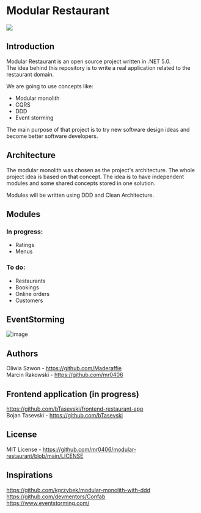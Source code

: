 # Modular Restaurant

![](https://github.com/mr0406/modular-restaurant/actions/workflows/dotnet.yml/badge.svg)

## Introduction
Modular Restaurant is an open source project written in .NET 5.0.\
The idea behind this repository is to write a real application related to the restaurant domain.  

We are going to use concepts like: 
  - Modular monolith
  - CQRS
  - DDD
  - Event storming

The main purpose of that project is to try new software design ideas and become better software developers.

## Architecture
The modular monolith was chosen as the project's architecture. The whole project idea is based on that concept.
The idea is to have independent modules and some shared concepts stored in one solution.

Modules will be written using DDD and Clean Architecture.

## Modules
### In progress:
- Ratings 
- Menus

### To do:
- Restaurants
- Bookings
- Online orders
- Customers

## EventStorming
![image](https://user-images.githubusercontent.com/64924553/145721382-ab56c1a3-00f2-4d43-ace7-51ca8992389d.png)

## Authors
Oliwia Szwon - https://github.com/Maderaffie \
Marcin Rakowski - https://github.com/mr0406

## Frontend application (in progress)
https://github.com/bTasevski/frontend-restaurant-app \
Bojan Tasevski - https://github.com/bTasevski

## License
MIT License - https://github.com/mr0406/modular-restaurant/blob/main/LICENSE

## Inspirations
https://github.com/kgrzybek/modular-monolith-with-ddd \
https://github.com/devmentors/Confab \
https://www.eventstorming.com/
